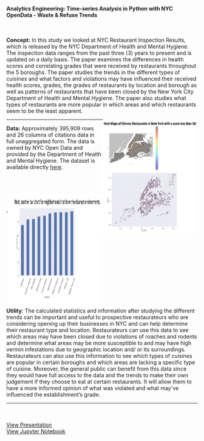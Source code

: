 #### Analytics Engineering: Time-series Analysis in Python with NYC OpenData - Waste & Refuse Trends 
<br>

**Concept:** In this study we looked at NYC Restaurant Inspection Results, which is released by the NYC Department of Health and Mental Hygiene. The inspection data ranges from the past three (3) years to present and is updated on a daily basis. The paper examines the differences in health scores and correlating grades that were received by restaurants throughout the 5 boroughs. The paper studies the trends in the different types of cuisines and what factors and violations may have influenced their received health scores, grades, the grades of restaurants by location and borough as well as patterns of restaurants that have been closed by the New York City Department of Health and Mental Hygiene. The paper also studies what types of restaurants are more popular in which areas and which restaurants seem to be the least apparent.


<p align="right"> <img align="right" src="images/nychealthinspectiondata1.png?raw=true" height="300" width="250"/></p>

---

**Data:** Approximately 395,909 rows and 26 columns of citations data in full unaggregated form. The data is owned by NYC Open Data and provided by the Department of Health and Mental Hygiene. The dataset is available directly [here](https://data.cityofnewyork.us/Health/DOHMH-New-York-City-Restaurant-Inspection-Results/43nn-pn8j/data).

<br>
<br>
<p align="right"><img align="right" src="images/nychealthinspectiondata2.png?raw=true" height="300" width="250"/></p>
<br>
<br>

---
<br>

**Utility**: The calculated statistics and information after studying the different trends can be important and useful to prospective restaurateurs who are considering opening up their businesses in NYC and can help determine their restaurant type and location. Restaurateurs can use this data to see which areas may have been closed due to violations of roaches and rodents and determine what areas may be more susceptible to and may have high vermin infestations due to geographic location and/ or its surroundings. Restaurateurs can also use this information to see which types of cuisines are popular in certain boroughs and which areas are lacking a specific type of cuisine. Moreover, the general public can benefit from this data since they would have full access to the data and the trends to make their own judgement if they choose to eat at certain restaurants. It will allow them to have a more informed opinion of what was violated and what may've influenced the establishment’s grade.
<br>


---

<br><br>
[View Presentation](https://github.com/zenjen-devs/zenjen-devs.github.io/blob/master/pdfs/NYCHealthInspectionsProject.pdf)
<br>
[View Jupyter Notebook](https://github.com/jenarriaz/predictive-analytics-in-python/blob/master/NYCHealthInspections.ipynb)
